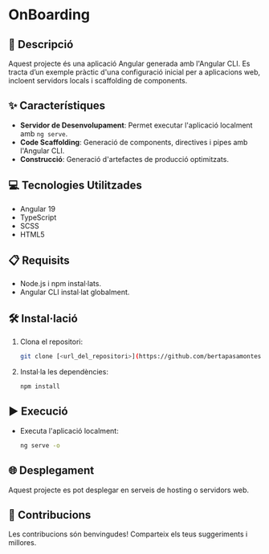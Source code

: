 # OnBoarding

## 📄 Descripció
Aquest projecte és una aplicació Angular generada amb l'Angular CLI. Es tracta d’un exemple pràctic d'una configuració inicial per a aplicacions web, incloent servidors locals i scaffolding de components.

## ✨ Característiques
- **Servidor de Desenvolupament**: Permet executar l'aplicació localment amb `ng serve`.
- **Code Scaffolding**: Generació de components, directives i pipes amb l'Angular CLI.
- **Construcció**: Generació d'artefactes de producció optimitzats.

## 💻 Tecnologies Utilitzades
- Angular 19
- TypeScript
- SCSS
- HTML5

## 📋 Requisits
- Node.js i npm instal·lats.
- Angular CLI instal·lat globalment.

## 🛠️ Instal·lació
1. Clona el repositori:
   ```bash
   git clone [<url_del_repositori>](https://github.com/bertapasamontes/onBoarding)
   ```
2. Instal·la les dependències:
   ```bash
   npm install
   ```

## ▶️ Execució
- Executa l'aplicació localment:
   ```bash
   ng serve -o
   ```

## 🌐 Desplegament
Aquest projecte es pot desplegar en serveis de hosting o servidors web.

## 🤝 Contribucions
Les contribucions són benvingudes! Comparteix els teus suggeriments i millores.
